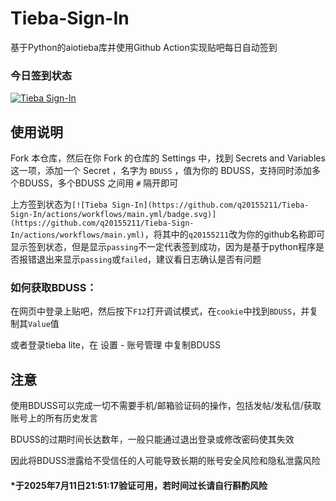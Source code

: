 # Tieba-Sign-In
基于Python的aiotieba库并使用Github Action实现贴吧每日自动签到

### 今日签到状态

[![Tieba Sign-In](https://github.com/q20155211/Tieba-Sign-In/actions/workflows/main.yml/badge.svg)](https://github.com/q20155211/Tieba-Sign-In/actions/workflows/main.yml)

## 使用说明

Fork 本仓库，然后在你 Fork 的仓库的 Settings 中，找到 Secrets and Variables 这一项，添加一个 Secret ，名字为 `BDUSS` ，值为你的 BDUSS，支持同时添加多个BDUSS，多个BDUSS 之间用 `#` 隔开即可

上方签到状态为`[![Tieba Sign-In](https://github.com/q20155211/Tieba-Sign-In/actions/workflows/main.yml/badge.svg)](https://github.com/q20155211/Tieba-Sign-In/actions/workflows/main.yml)`，将其中的`q20155211`改为你的github名称即可显示签到状态，但是显示`passing`不一定代表签到成功，因为是基于python程序是否报错退出来显示`passing`或`failed`，建议看日志确认是否有问题

### 如何获取BDUSS：
在网页中登录上贴吧，然后按下`F12`打开调试模式，在`cookie`中找到`BDUSS`，并复制其`Value`值

或者登录tieba lite，在 设置 - 账号管理 中复制BDUSS

## 注意
使用BDUSS可以完成一切不需要手机/邮箱验证码的操作，包括发帖/发私信/获取账号上的所有历史发言

BDUSS的过期时间长达数年，一般只能通过退出登录或修改密码使其失效

因此将BDUSS泄露给不受信任的人可能导致长期的账号安全风险和隐私泄露风险

#### *于2025年7月11日21:51:17验证可用，若时间过长请自行斟酌风险
